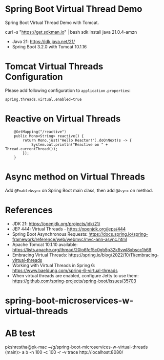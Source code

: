Spring Boot Virtual Thread Demo
==================================

Spring Boot Virtual Thread Demo with Tomcat.


curl -s "https://get.sdkman.io" | bash
sdk install java 21.0.4-amzn 
* Java 21: https://jdk.java.net/21/
* Spring Boot 3.2.0 with Tomcat 10.1.16

# Tomcat Virtual Threads Configuration
          
Please add following configuration to `application.properties`:

```properties
spring.threads.virtual.enabled=true
```

# Reactive on Virtual Threads

```
    @GetMapping("/reactive")
    public Mono<String> reactive() {
        return Mono.just("Hello Reactor!").doOnNext(s -> {
            System.out.println("Reactive on " + Thread.currentThread());
        });
    }
```

# Async method on Virtual Threads

Add `@EnableAsync` on Spring Boot main class, then add `@Async` on method.

# References

* JDK 21: https://openjdk.org/projects/jdk/21/
* JEP 444: Virtual Threads - https://openjdk.org/jeps/444
* Spring Boot Asynchronous Requests: https://docs.spring.io/spring-framework/reference/web/webmvc/mvc-ann-async.html
* Apache Tomcat 10.1.10 available: https://lists.apache.org/thread/20lp6fcf5c0gb5p32k9vwl8xbscc1h68
* Embracing Virtual Threads: https://spring.io/blog/2022/10/11/embracing-virtual-threads
* Working with Virtual Threads in Spring 6: https://www.baeldung.com/spring-6-virtual-threads
* When virtual threads are enabled, configure Jetty to use
  them: https://github.com/spring-projects/spring-boot/issues/35703
# spring-boot-microservices-w-virtual-threads



# AB test
pkshrestha@pk-mac ~/g/spring-boot-microservices-w-virtual-threads (main)> a
b -n 100 -c 100 -r -v trace http://localhost:8080/